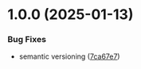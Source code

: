 # 1.0.0 (2025-01-13)


### Bug Fixes

* semantic versioning ([7ca67e7](https://github.com/domaincrafters/ddd_dotnet_domain/commit/7ca67e7efa1a67d79bbc335020f730491e1edfee))

